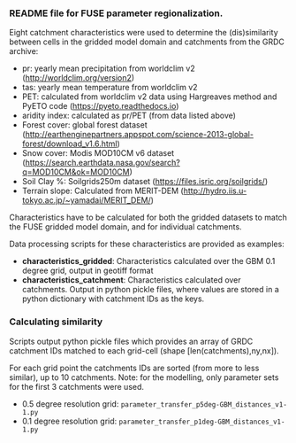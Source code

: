 ### README file for FUSE parameter regionalization.

Eight catchment characteristics were used to determine the (dis)similarity between cells in the gridded model domain and catchments from the GRDC archive:

- pr: yearly mean precipitation from worldclim v2 (http://worldclim.org/version2)
- tas: yearly mean temperature from worldclim v2
- PET: calculated from worldclim v2 data using Hargreaves method and PyETO code (https://pyeto.readthedocs.io)
- aridity index: calculated as pr/PET (from data listed above)
- Forest cover: global forest dataset (http://earthenginepartners.appspot.com/science-2013-global-forest/download_v1.6.html)
- Snow cover: Modis MOD10CM v6 dataset (https://search.earthdata.nasa.gov/search?q=MOD10CM&ok=MOD10CM)
- Soil Clay %: Soilgrids250m dataset (https://files.isric.org/soilgrids/)
- Terrain slope: Calculated from MERIT-DEM (http://hydro.iis.u-tokyo.ac.jp/~yamadai/MERIT_DEM/)

Characteristics have to be calculated for both the gridded datasets to match the FUSE gridded model domain, and for individual catchments.

Data processing scripts for these characteristics are provided as examples:
- **characteristics_gridded**: Characteristics calculated over the GBM 0.1 degree grid, output in geotiff format
- **characteristics_catchment**: Characteristics calculated over catchments. Output in python pickle files, where values are stored in a python dictionary with catchment IDs as the keys.

### Calculating similarity
Scripts output python pickle files which provides an array of GRDC catchment IDs  matched to each grid-cell (shape [len(catchments),ny,nx]).

For each grid point the catchments IDs are sorted (from more to less similar), up to 10 catchments. Note: for the modelling, only parameter sets for the first 3 catchments were used.

- 0.5 degree resolution grid: `parameter_transfer_p5deg-GBM_distances_v1-1.py`
- 0.1 degree resolution grid: `parameter_transfer_p1deg-GBM_distances_v1-1.py`
